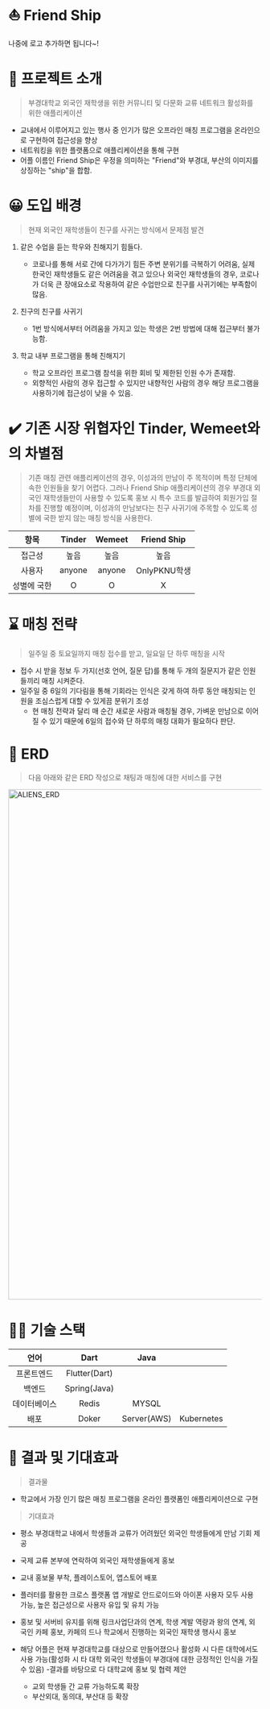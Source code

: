 # ⛵ Friend Ship
나중에 로고 추가하면 됩니다~!
<!-- 로고 -->
<!-- <p align="center">
  <br>
  <img src="./images/common/logo-sample.jpeg">
  <br>
</p>
 -->
 
# 👋 프로젝트 소개
> 부경대학교 외국인 재학생을 위한 커뮤니티 및 다문화 교류 네트워크 활성화를 위한 애플리케이션
- 교내에서 이루어지고 있는 행사 중 인기가 많은 오프라인 매칭 프로그램을 온라인으로 구현하여 접근성을 향상
- 네트워킹을 위한 플랫폼으로 애플리케이션을 통해 구현
- 어플 이름인 Friend Ship은 우정을 의미하는 "Friend"와 부경대, 부산의 이미지를 상징하는 "ship"을 합함.

# 😀 도입 배경
> 현재 외국인 재학생들이 친구를 사귀는 방식에서 문제점 발견


1. 같은 수업을 듣는 학우와 친해지기 힘들다.

   - 코로나를 통해 서로 간에 다가가기 힘든 주변 분위기를 극복하기 어려움, 실제 한국인 재학생들도 같은 어려움을 겪고 있으나 외국인 재학생들의 경우, 코로나가 더욱 큰 장애요소로 작용하여 같은 수업만으로 친구를 사귀기에는 부족함이 많음.
2. 친구의 친구를 사귀기
   - 1번 방식에서부터 어려움을 가지고 있는 학생은 2번 방법에 대해 접근부터 불가능함.
3. 학교 내부 프로그램을 통해 친해지기
   - 학교 오프라인 프로그램 참석을 위한 회비 및 제한된 인원 수가 존재함.
   - 외향적인 사람의 경우 접근할 수 있지만 내향적인 사람의 경우 해당 프로그램을 사용하기에 접근성이 낮을 수 있음.

# ✔️ 기존 시장 위협자인 Tinder, Wemeet와의 차별점
> 기존 매칭 관련 애플리케이션의 경우, 이성과의 만남이 주 목적이며 특정 단체에 속한 인원들을 찾기 어렵다. 
> 그러나 Friend Ship 애플리케이션의 경우 부경대 외국인 재학생들만이 사용할 수 있도록 홍보 시 특수 코드를 발급하여 회원가입 절차를 진행할 예정이며,
> 이성과의 만남보다는 친구 사귀기에 주목할 수 있도록 성별에 국한 받지 않는 매칭 방식을 사용한다.

| 항목 | Tinder |  Wemeet   |  Friend Ship   |
| :--------: | :--------: | :------: | :-----: |
|   접근성    |   높음    | 높음 | 높음 |
|   사용자    |   anyone    | anyone | OnlyPKNU학생 |
|   성별에 국한    |   O    | O | X |

# ⌛ 매칭 전략
> 일주일 중 토요일까지 매칭 접수를 받고, 일요일 단 하루 매칭을 시작
- 접수 시 받을 정보 두 가지(선호 언어, 질문 답)를 통해 두 개의 질문지가 같은 인원들끼리 매칭 시켜준다.
- 일주일 중 6일의 기다림을 통해 기회라는 인식은 갖게 하여 하루 동안 매칭되는 인원을 조심스럽게 대할 수 있게끔 분위기 조성
   - 현 매칭 전략과 달리 매 순간 새로운 사람과 매칭될 경우, 가벼운 만남으로 이어질 수 있기 때문에 6일의 접수와 단 하루의 매칭 대화가 필요하다 판단.

# 📃 ERD
> 다음 아래와 같은 ERD 작성으로 채팅과 매칭에 대한 서비스를 구현

<img width="1013" alt="ALIENS_ERD" src="https://user-images.githubusercontent.com/77786996/215273739-68c1946e-3913-403a-9f82-dbb1b7a5e0d8.png">

# 🧑‍💻 기술 스택
| 언어 | Dart | Java |  |
| :--------: | :--------: | :------: | :------: |
| 프론트엔드 | Flutter(Dart) |     |  |
| 백엔드 | Spring(Java) |  |  |
| 데이터베이스 | Redis | MYSQL |  |
| 배포 | Doker | Server(AWS) | Kubernetes |

# 🙏 결과 및 기대효과
> 결과물
- 학교에서 가장 인기 많은 매칭 프로그램을 온라인 플랫폼인 애플리케이션으로 구현

> 기대효과
- 평소 부경대학교 내에서 학생들과 교류가 어려웠던 외국인 학생들에게 만남 기회 제공

- 국제 교류 본부에 연락하여 외국인 재학생들에게 홍보
- 교내 홍보물 부착, 플레이스토어, 앱스토어 배포
- 플러터를 활용한 크로스 플랫폼 앱 개발로 안드로이드와 아이폰 사용자 모두 사용 가능, 높은 접근성으로 사용자 유입 및 유치 가능
- 홍보 및 서버비 유지를 위해 링크사업단과의 연계, 학생 계발 역량과 왕의 연계, 외국인 카페 홍보, 카페의 드나 학교에서 진행하는 외국인 재학생 행사시 홍보
- 해당 어플은 현재 부경대학교를 대상으로 만들어졌으나 활성화 시 다른 대학에서도 사용 가능(활성화 시 타 대학 외국인 학생들이 부경대에 대한 긍정적인 인식을 가질 수 있음) -결과를 바탕으로 다 대학교에 홍보 및 협력 제안
  - 교외 학생들 간 교류 가능하도록 확장
  - 부산외대, 동의대, 부산대 등 확장
